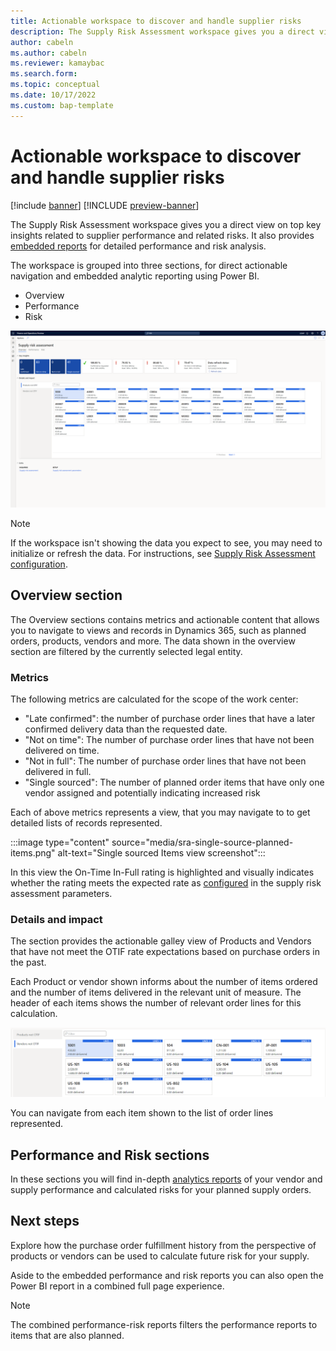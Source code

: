 ```yaml
---
title: Actionable workspace to discover and handle supplier risks
description: The Supply Risk Assessment workspace gives you a direct view on top key insights related to supplier performance and related risks. It also provides embedded reports for detailed performance and risk analysis.
author: cabeln
ms.author: cabeln
ms.reviewer: kamaybac
ms.search.form: 
ms.topic: conceptual
ms.date: 10/17/2022
ms.custom: bap-template
---
```


<!--Remove all the comments in this template before you sign-off or merge to the main branch.-->

<!--This template provides the basic structure of a concept article. See [Write a concept article](write-a-concept-article.md) in the contributor guide. To provide feedback on this template contact [bace feedback team](mailto:templateswg@microsoft.com).-->

<!--H1 - Required. This should match the title you entered in the metadata. Set expectations for what the content covers, so customers know the content meets their needs. Should NOT begin with a verb.-->
# Actionable workspace to discover and handle supplier risks

[!include [banner](../includes/banner.md)]
[!INCLUDE [preview-banner](../includes/preview-banner.md)]

The Supply Risk Assessment workspace gives you a direct view on top key insights related to supplier performance and related risks. It also provides [embedded reports](supply-risk-assessment-reports.md) for detailed performance and risk analysis.

The workspace is grouped into three sections, for direct actionable navigation and embedded analytic reporting using Power BI.

- Overview
- Performance
- Risk



[<img src="media/sra-workspace-page.png" alt="Supply risk assessment workspace, screenshot" title="Supply risk assessment workspace, screenshot" width="720" />](media/sra-workspace-page.png)

> [!NOTE]
> If the workspace isn't showing the data you expect to see, you may need to initialize or refresh the data. For instructions, see [Supply Risk Assessment configuration](supply-risk-assessment-configuration.md).

## Overview section

The Overview sections contains metrics and actionable content that allows you to navigate to views and records in Dynamics 365, such as planned orders, products, vendors and more. The data shown in the overview section are filtered by the currently selected legal entity.

### Metrics

The following metrics are calculated for the scope of the work center:

- "Late confirmed": the number of purchase order lines that have a later confirmed delivery data than the requested date.
- "Not on time": The number of purchase order lines that have not been delivered on time.
- "Not in full": The number of purchase order lines that have not been delivered in full.
- "Single sourced": The number of planned order items that have only one vendor assigned and potentially indicating increased risk

Each of above metrics represents a view, that you may navigate to to get detailed lists of records represented.

:::image type="content" source="media/sra-single-source-planned-items.png" alt-text="Single sourced Items view screenshot":::

In this view the On-Time In-Full rating is highlighted and visually indicates whether the rating meets the expected rate as [configured](supply-risk-assessment-overview.md#configure-thresholds) in the supply risk assessment parameters.

### Details and impact

The section provides the actionable galley view of Products and Vendors that have not meet the OTIF rate expectations based on purchase orders in the past.

Each Product or vendor shown informs about the number of items ordered and the number of items delivered in the relevant unit of measure. The header of each items shows the number of relevant order lines for this calculation.

![Details and Impact view screenshot.](media/sra-details-impact.png "Details and Impact view screenshot")

You can navigate from each item shown to the list of order lines represented.

## Performance and Risk sections

In these sections you will find in-depth [analytics reports](supply-risk-assessment-reports.md) of your vendor and supply performance and calculated risks for your planned supply orders.

<!--Next steps - Required. Provide at least one next step and no more than three. Include some context so the customer can determine why they would click the link.-->
## Next steps

Explore how the purchase order fulfillment history from the perspective of products or vendors can be used to calculate future risk for your supply.

Aside to the embedded performance and risk reports you can also open the Power BI report in a combined full page experience. 

> [!NOTE]
> The combined performance-risk reports filters the performance reports to items that are also planned.
